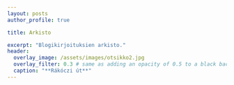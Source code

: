 ```yaml
---
layout: posts
author_profile: true

title: Arkisto

excerpt: "Blogikirjoituksien arkisto."
header:
  overlay_image: /assets/images/otsikko2.jpg
  overlay_filter: 0.3 # same as adding an opacity of 0.5 to a black background
  caption: "**Rákóczi út**"
---
```

